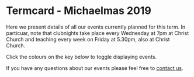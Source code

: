 # Termcard - Michaelmas 2019

Here we present details of all our events currently planned for this term. In particuar, note that clubnights take place every Wednesday at 7pm at Christ Church and teaching every week on Friday at 5.30pm, also at Christ Church.

Click the colours on the key below to toggle displaying events.

If you have any questions about our events please feel free to [contact us](/contact).  

<Calendar styles='calendar.module.css' settings='calendar.json' />